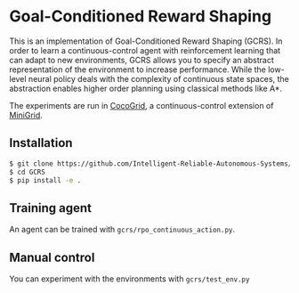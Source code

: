# Goal-Conditioned Reward Shaping

This is an implementation of Goal-Conditioned Reward Shaping (GCRS). In order to learn a continuous-control agent with reinforcement learning that can adapt to new environments, GCRS allows you to specify an abstract representation of the environment to increase performance. While the low-level neural policy deals with the complexity of continuous state spaces, the abstraction enables higher order planning using classical methods like A\*. 

The experiments are run in [CocoGrid](https://github.com/Intelligent-Reliable-Autonomous-Systems/CocoGrid), a continuous-control extension of [MiniGrid](https://github.com/Farama-Foundation/Minigrid).

## Installation

```bash
$ git clone https://github.com/Intelligent-Reliable-Autonomous-Systems/GCRS
$ cd GCRS
$ pip install -e .
```

## Training agent

An agent can be trained with `gcrs/rpo_continuous_action.py`. 

## Manual control

You can experiment with the environments with `gcrs/test_env.py`